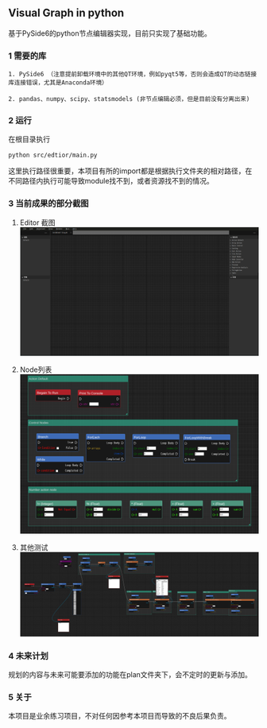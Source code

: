 ## Visual Graph in python
基于PySide6的python节点编辑器实现，目前只实现了基础功能。

### 1 需要的库
  
    1. PySide6 （注意提前卸载环境中的其他QT环境，例如pyqt5等，否则会造成QT的动态链接库连接错误，尤其是Anaconda环境）

    2. pandas、numpy、scipy、statsmodels (非节点编辑必须，但是目前没有分离出来)

### 2 运行
在根目录执行

    python src/edtior/main.py 

这里执行路径很重要，本项目有所的import都是根据执行文件夹的相对路径，在不同路径内执行可能导致module找不到，或者资源找不到的情况。

### 3 当前成果的部分截图

1. Editor 截图
![editor](img/editor.png)

2. Node列表
![node](img/nodes.png)


3. 其他测试
![node](img/test.png)


### 4 未来计划
规划的内容与未来可能要添加的功能在plan文件夹下，会不定时的更新与添加。

### 5 关于
本项目是业余练习项目，不对任何因参考本项目而导致的不良后果负责。




